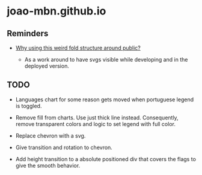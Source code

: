 # joao-mbn.github.io

## Reminders

- [Why using this weird fold structure around public?](https://vitejs.dev/guide/assets.html#the-public-directory)

  - As a work around to have svgs visible while developing and in the deployed version.

## TODO

- Languages chart for some reason gets moved when portuguese legend is toggled.
- Remove fill from charts. Use just thick line instead. Consequently, remove transparent colors and logic to set legend with full color.

- Replace chevron with a svg.
- Give transition and rotation to chevron.
- Add height transition to a absolute positioned div that covers the flags to give the smooth behavior.
